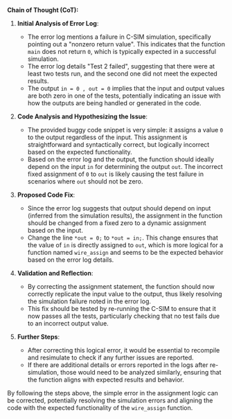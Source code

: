 **Chain of Thought (CoT):**

1. **Initial Analysis of Error Log**:
   - The error log mentions a failure in C-SIM simulation, specifically pointing out a "nonzero return value". This indicates that the function `main` does not return `0`, which is typically expected in a successful simulation.
   - The error log details "Test 2 failed", suggesting that there were at least two tests run, and the second one did not meet the expected results.
   - The output `in = 0 , out = 0` implies that the input and output values are both zero in one of the tests, potentially indicating an issue with how the outputs are being handled or generated in the code.

2. **Code Analysis and Hypothesizing the Issue**:
   - The provided buggy code snippet is very simple: it assigns a value `0` to the output regardless of the input. This assignment is straightforward and syntactically correct, but logically incorrect based on the expected functionality.
   - Based on the error log and the output, the function should ideally depend on the input `in` for determining the output `out`. The incorrect fixed assignment of `0` to `out` is likely causing the test failure in scenarios where `out` should not be zero.

3. **Proposed Code Fix**:
   - Since the error log suggests that output should depend on input (inferred from the simulation results), the assignment in the function should be changed from a fixed zero to a dynamic assignment based on the input.
   - Change the line `*out = 0;` to `*out = in;`. This change ensures that the value of `in` is directly assigned to `out`, which is more logical for a function named `wire_assign` and seems to be the expected behavior based on the error log details.

4. **Validation and Reflection**:
   - By correcting the assignment statement, the function should now correctly replicate the input value to the output, thus likely resolving the simulation failure noted in the error log.
   - This fix should be tested by re-running the C-SIM to ensure that it now passes all the tests, particularly checking that no test fails due to an incorrect output value.

5. **Further Steps**:
   - After correcting this logical error, it would be essential to recompile and resimulate to check if any further issues are reported.
   - If there are additional details or errors reported in the logs after re-simulation, those would need to be analyzed similarly, ensuring that the function aligns with expected results and behavior.

By following the steps above, the simple error in the assignment logic can be corrected, potentially resolving the simulation errors and aligning the code with the expected functionality of the `wire_assign` function.